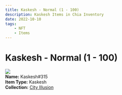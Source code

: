 ```yaml
---
title: Kaskesh - Normal (1 - 100)
description: Kaskesh Items in Chia Inventory
date: 2022-10-10
tags:
    - NFT
    - Items
---
```


# Kaskesh - Normal (1 - 100)
<div class="item_thumbnail">
<img loading="lazy" src="https://wb6nwfadimydu4v3g3hdrrmsohozk4cojib3fa6woctjixuri4mq.arweave.net/sHzbFANDMDpyuzbOOMWScd2VcE5KA7KD1nCmlF6RRxk"><br/>
<div><strong>Name:</strong> Kaskesh#315</div>
<div><strong>Item Type:</strong> Kaskesh</div>
<div><strong>Collection:</strong> <a href="https://www.spacescan.io/xch/nft/collection/col1lend2dcn558km4wcwta4xnkfv3xpcmlp9kyt0m909emvfxechlyqdl5ndg">City Illusion</a></div>
</div>


